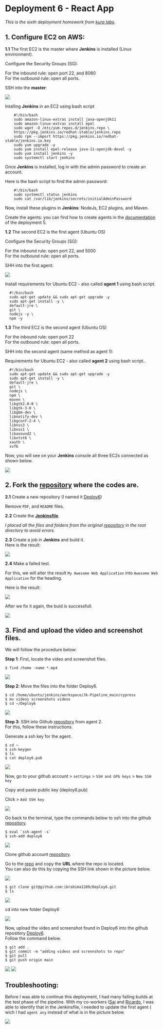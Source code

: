 # Deployment 6 - React App

*This is the sixth deployment homework from [kura labs](https://github.com/kura-labs-org/DEPLOY6_FE).*

## 1. Configure EC2 on AWS:

**1.1** The first EC2 is the master where **Jenkins** is installed (Linux environment).

Configure the Security Groups (SG):

For the inbound rule: open port 22, and 8080<br>
For the outbound rule: open all ports.

SSH into the **master**:

![](/images/Deplo6_ssh1.PNG)

Intalling **Jenkins** in an EC2 using bash script

```
	#!/bin/bash
	sudo amazon-linux-extras install java-openjdk11
	sudo amazon-linux-extras install epel
	sudo wget -O /etc/yum.repos.d/jenkins.repo \
	https://pkg.jenkins.io/redhat-stable/jenkins.repo
	sudo rpm --import https://pkg.jenkins.io/redhat-stable/jenkins.io.key
	sudo yum upgrade -y
	sudo yum install epel-release java-11-openjdk-devel -y
	sudo yum install jenkins -y
	sudo systemctl start jenkins
```

Once **Jenkins** is installed, log in with the admin password to create an account.

Here is the bash script to find the admin password:

```
	#!/bin/bash
	sudo systemctl status jenkins
	sudo cat /var/lib/jenkins/secrets/initialAdminPassword
```

Now, install these plugins in **Jenkins**: NodeJs, EC2 plugins, and Maven.

Create the agents: you can find how to create agents in the [documentation](https://github.com/kura-labs-org/DEPLOY5_AWS/blob/main/Deployment%235.pdf) of the deployment 5.

**1.2** The second EC2 is the first agent (Ubuntu OS)

Configure the Security Groups (SG):

For the inbound rule: open port 22, and 5000<br>
For the outbound rule: open all ports.

SHH into the first agent:

![](/images/Deplo6_ssh2.PNG)

Install requirements for Ubuntu EC2 - also called **agent 1** using bash script.

```
  #!/bin/bash
  sudo apt-get update && sudo apt-get upgrade -y
  sudo apt-get install -y \
  default-jre \
  git \
  nodejs -y \
  npm -y
```

**1.3** The third EC2 is the second agent (Ubuntu OS)

For the inbound rule: open port 22<br>
For the outbound rule: open all ports.

SHH into the second agent (same method as agent 1):

Requirements for Ubuntu EC2 - also called **agent 2** using bash script..

```
  #!/bin/bash
  sudo apt-get update && sudo apt-get upgrade -y
  sudo apt-get install -y \
  default-jre \
  git \
  nodejs \
  npm \
  maven \
  libgtk2.0-0 \
  libgtk-3-0 \
  libgbm-dev \
  libnotify-dev \
  libgconf-2-4 \
  libnss3 \
  libxss1 \
  libasound2 \
  libxtst6 \
  xauth \
  xvfb
```

Now, you will see on your **Jenkins** console all three EC2s connected as shown below.

![](/images/Deplo6_1.PNG)

## 2. Fork the [repository](https://github.com/kura-labs-org/DEPLOY6_FE) where the codes are.

**2.1** Create a new repository (I named it [Deploy6](https://github.com/ibrahima1289/Deploy6))

Remove `PDF`, and `README` files.

**2.2** Create the **[Jenkinsfile](https://github.com/ibrahima1289/Deploy6/blob/main/Jenkinsfile)**.

*I placed all the files and folders from the original [repository](https://github.com/kura-labs-org/DEPLOY6_FE) in the root directory to avoid errors.*

**2.3** Create a job in **Jenkins** and build it.<br>
Here is the result:

![](/images/Deploy6_1.PNG)

**2.4** Make a failed test.

For this, we will alter the result `My Awesome Web Application` into `Awesome Web Application` for the heading.<br>

Here is the result:

![](/images/Deploy6_4.PNG)

After we fix it again, the buid is successfull.

![](/images/Deploy6_5.PNG)

## 3. Find and upload the video and screenshot files.

We will follow the procedure below:

**Step 1**: First, locate the video and screenshot files.

```
$ find /home -name *.mp4
```
![](/images/Deploy6_8.PNG)

**Step 2**: Move the files into the folder Deploy6.

```
$ cd /home/ubuntu/jenkins/workspace/Jk-Pipeline_main/cypress
$ mv videos screenshots videos 
$ cd ~/Deploy6
```
![](/images/Deplo6_ssh5.PNG)

**Step 3**: SSH into Github [repository](https://github.com/ibrahima1289/Deploy6) from agent 2.<br>
For this, follow these instructions.

Generate a ssh key for the agent.

```
$ cd ~
$ ssh-keygen
$ ls
$ cat deploy6.pub
```
![](/images/Deploy6_ssh8.PNG)

Now, go to your github account > `settings` > `SSH and GPG keys` > `New SSH key`

Copy and paste public key (deploy6.pub)

Click > `Add SSH key`

![](/images/Deplo6_6.PNG)

Go back to the terminal, type the commands below to ssh into the github [repository](https://github.com/ibrahima1289/Deploy6).

```
$ eval `ssh-agent -s`
$ ssh-add deploy6
```

![](/images/Deplo6_ssh3.PNG)

Clone github account [repository](https://github.com/ibrahima1289/Deploy6).

Go to the [repo](https://github.com/ibrahima1289/Deploy6) and copy the **URL** where the repo is located.<br>
You can also do this by copying the SSH link shown in the picture below.

![](/images/Deploy6_10.PNG)

```
$ git clone git@github.com:ibrahima1289/Deploy6.git
$ ls
```

![](/images/Deplo6_ssh4.PNG)

cd into new folder Deploy6

![](/images/Deplo6_ssh5.PNG)

Now, upload the video and screenshot found in Deploy6 into the github repository [Deploy6](https://github.com/ibrahima1289/Deploy6).<br>
Follow the command below.

```
$ git add .
$ git commit -m "adding videos and scrennshots to repo"
$ git pull
$ git push origin main
```

![](/images/Deplo6_ssh6.PNG)
![](/images/Deplo6_ssh7.PNG)



## Troubleshooting:

Before I was able to continue this deployment, I had many failing builds at the test phase of the pipeline. With my co-workers ([Sai](https://github.com/SaiHoYip) and [Ricardo](https://github.com/Deodutt), I was able to identify that in the Jenkinsfile, I needed to update the first agent ( wich I had `agent any` instead of what is in the picture below.

![](/images/Deploy6_11.PNG)




